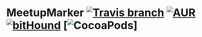 # MeetupMarker [![Travis branch](https://img.shields.io/travis/rust-lang/rust/master.svg)]() [![AUR](https://img.shields.io/badge/License-GPL----3-green.svg)]() [![bitHound](https://img.shields.io/bithound/dependencies/github/rexxars/sse-channel.svg)]() [![CocoaPods](https://img.shields.io/cocoapods/metrics/doc-percent/AFNetworking.svg)]
